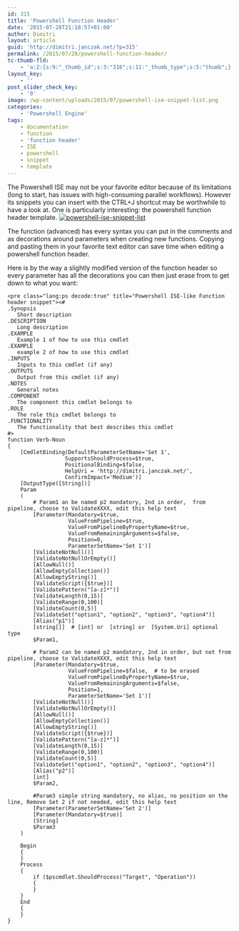 ```yaml
---
id: 315
title: 'Powershell Function Header'
date: '2015-07-28T21:18:57+01:00'
author: Dimitri
layout: article
guid: 'http://dimitri.janczak.net/?p=315'
permalink: /2015/07/28/powershell-function-header/
tc-thumb-fld:
    - 'a:2:{s:9:"_thumb_id";s:3:"316";s:11:"_thumb_type";s:5:"thumb";}'
layout_key:
    - ''
post_slider_check_key:
    - '0'
image: /wp-content/uploads/2015/07/powershell-ise-snippet-list.png
categories:
    - 'Powershell Engine'
tags:
    - documentation
    - function
    - 'function header'
    - ISE
    - powershell
    - snippet
    - template
---
```


The Powershell ISE may not be your favorite editor because of its limitations (long to start, has issues with high-consuming parallel workflows). However its snippets you can insert with the CTRL+J shortcut may be worthwhile to have a look at. One is particularly interesting: the powershell function header template. [![powershell-ise-snippet-list](http://dimitri.janczak.net/wp-content/uploads/2015/07/powershell-ise-snippet-list.png)](http://dimitri.janczak.net/wp-content/uploads/2015/07/powershell-ise-snippet-list.png)

The function (advanced) has every syntax you can put in the comments and as decorations around parameters when creating new functions. Copying and pasting them in your favorite text editor can save time when editing a powershell function header.

Here is by the way a slightly modified version of the function header so every parameter has all the decorations you can then just erase from to get down to what you want:

```
<pre class="lang:ps decode:true" title="Powershell ISE-like Function header snippet"><#
.Synopsis
   Short description
.DESCRIPTION
   Long description
.EXAMPLE
   Example 1 of how to use this cmdlet
.EXAMPLE
   example 2 of how to use this cmdlet
.INPUTS
   Inputs to this cmdlet (if any)
.OUTPUTS
   Output from this cmdlet (if any)
.NOTES
   General notes
.COMPONENT
   The component this cmdlet belongs to
.ROLE
   The role this cmdlet belongs to
.FUNCTIONALITY
   The functionality that best describes this cmdlet
#>
function Verb-Noun
{
    [CmdletBinding(DefaultParameterSetName='Set 1', 
                  SupportsShouldProcess=$true, 
                  PositionalBinding=$false,
                  HelpUri = 'http://dimitri.janczak.net/',
                  ConfirmImpact='Medium')]
    [OutputType([String])]
    Param
    (
        # Param1 an be named p2 mandatory, 2nd in order,  from pipeline, choose to ValidateXXXX, edit this help text
        [Parameter(Mandatory=$true, 
                   ValueFromPipeline=$true,
                   ValueFromPipelineByPropertyName=$true, 
                   ValueFromRemainingArguments=$false, 
                   Position=0,
                   ParameterSetName='Set 1')]
        [ValidateNotNull()]
        [ValidateNotNullOrEmpty()]
        [AllowNull()]  
        [AllowEmptyCollection()]
        [AllowEmptyString()]
        [ValidateScript({$true})]
        [ValidatePattern("[a-z]*")]
        [ValidateLength(0,15)]
        [ValidateRange(0,100)]
        [ValidateCount(0,5)]
        [ValidateSet("option1", "option2", "option3", "option4")]
        [Alias("p1")] 
        [string[]]  # [int] or  [string] or  [System.Uri] optional type
        $Param1,

        # Param2 can be named p2 mandatory, 2nd in order, but not from pipeline, choose to ValidateXXXX, edit this help text
        [Parameter(Mandatory=$true, 
                   ValueFromPipeline=$false,  # to be erased
                   ValueFromPipelineByPropertyName=$true,  
                   ValueFromRemainingArguments=$false, 
                   Position=1,
                   ParameterSetName='Set 1')]
        [ValidateNotNull()]
        [ValidateNotNullOrEmpty()]
        [AllowNull()]  
        [AllowEmptyCollection()]
        [AllowEmptyString()]
        [ValidateScript({$true})]
        [ValidatePattern("[a-z]*")]
        [ValidateLength(0,15)]
        [ValidateRange(0,100)]
        [ValidateCount(0,5)]
        [ValidateSet("option1", "option2", "option3", "option4")]
        [Alias("p2")] 
        [int]
        $Param2,

        #Param3 simple string mandatory, no alias, no position on the line, Remove Set 2 if not needed, edit this help text
        [Parameter(ParameterSetName='Set 2')]
        [Parameter(Mandatory=$true)]    
        [String]
        $Param3
    )

    Begin
    {
    }
    Process
    {
        if ($pscmdlet.ShouldProcess("Target", "Operation"))
        {
        }
    }
    End
    {
    }
}
```